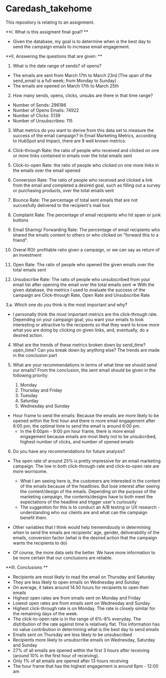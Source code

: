 # Caredash_takehome

This repository is relating to an assignment. 

**I. What is this assigment final goal? **
  - Given the database, my goal is to determine when is the best day to send the campaign emails to increase email engagement. 
  
  
**II. Answering the questions that are given: **
1.	What is the date range of sends? of opens?
  - The emails are sent from March 17th to March 23rd (The span of the send_email is a full week; from Monday to Sunday)
  - The emails are opened on March 17th to March 25th

2.	How many sends, opens, clicks, unsubs are there in that time range?
  - Number of Sends:  296186
  - Number of Opens Emails:  74922
  - Number of Clicks:  5139
  - Number of Unsubscribes:  115

3.	What metrics do you want to derive from this data set to measure the success of the email campaign?
In Email Marketing Metrics, according to HubSpot and Impact, there are 9 well known metrics: 
1. Click-through Rate: the ratio of people who received and clicked on one or more links contained in emails over the total emails sent
2. Click-to-open Rate: the ratio of people who clicked on one more links in the emails over the email opened

3. Conversion Rate: The ratio of people who received and clicked a link from the email and completed a desired goal, such as filling out a survey or purchasing products, over the total emails sent
4. Bounce Rate: The percentage of total sent emails that are not succesfully delivered to the recipient's mail box
5. Complaint Rate: The percentage of email recipients who hit spam or junk buttons 
6. Email Sharing/ Forwarding Rate: The percentage of email recipients who shared the emails content to others or who clicked on "forward this to a friend". 
7. Overal ROI: profitable ratio given a campaign, or we can say as return of an investment 
8. Open Rate: The ratio of people who opened the given emails over the total emails sent
9. Unsubscribe Rate: The ratio of people who unsubscribed from your email list after opening the email over the total emails sent
=> With the given database, the metrics I used to evaluate the success of the campaign are Click-through  Rate, Open Rate and Unsubscribe Rate  

3.a.	Which one do you think is the most important and why?
-  I personally think the most important metrics are the click-through rate. Depending on your campaign goal, you want your emails to look interesting or attractive to the recipients so that they want to know more what you are doing by clicking on given links, and, eventually, do a desired action.


4.	What are the trends of these metrics broken down by send_time? open_time? Can you break down by anything else?
  The trends are made in the conclusion part
  
5.	What are your recommendations in terms of what time we should send our emails? 
 From the conclusion, the sent email should be given in the following priority: 
    1. Monday
    2. Thursday and Friday
    3. Tuesday 
    4. Saturday 
    5. Wednesday and Sunday
- Hour frame to send the emails: Because the emails are more likely to be opened within the first hour and there is more email engagement after 6:00 pm, the optimal time to send the email is around 6:00 pm. 
    - In the 6:00pm - 9:00 pm hour frame, there is more email engagement because emails are most likely not to be unsubcribed, highest number of clicks, and number of opened emails
6.	Do you have any recommendations for future analysis?

  - The open rate of around 25% is pretty impressive for an email marketing campaign. The low in both click-through-rate and click-to-open rate are more worrisome.
      -  What I am seeing here is, the customers are interested in the content of the emails because of the headlines. But lose interest after seeing the content/design of the emails. Depending on the purpose of the marketing campaign, the contents/designs have to both meet the expectations of the headline and trigger user's curiousity
      -  The suggestion for this is to conduct an A/B testing or UX research - understanding who our clients are and what can the campaign benefit them.

  - Other variables that I think would help trememdously in determining when to send the emails are recipients' age, gender, deliverability of the emails, conversion factor (what is the desired action that the campaign wants the recipients to do)

  - Of course, the more data sets the better. We have more information to be more certain that our conclusions are reliable.

 **III. Conclusions **
  - Recipients are most likely to read the email on Thursday and Saturday
  - They are less likely to open emails on Wednesday and Sunday
  - On average, it takes around 14.50 hours for recipients to open their emails
  - Highest open rates are from emails sent on Monday and Friday
  - Lowest open rates are from emails sent on Wednesday and Sunday
  - Highest click-through rate is on Monday. The rate is closely similar for the remaining days of the week.
  - The click-to-open rate is in the range of 6%-8% everyday. The distribution of the rate against time is relatively flat. This information has no value contribution in determining what is the best day to send emails
  - Emails sent on Thursday are less likely to be unsubscribed
  - Recipients more likely to unsubscribe emails on Wednesday, Saturday and Sunday
  - 27% of all emails are opened within the first 3 hours after receiving (around 10% in the first hour of receiving).
  - Only 1% of all emails are opened after 13 hours receiving
  - The hour frame that has the highest engagement is around 6pm - 12:00 am
